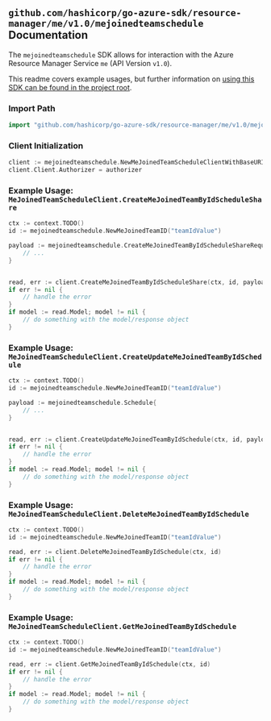
## `github.com/hashicorp/go-azure-sdk/resource-manager/me/v1.0/mejoinedteamschedule` Documentation

The `mejoinedteamschedule` SDK allows for interaction with the Azure Resource Manager Service `me` (API Version `v1.0`).

This readme covers example usages, but further information on [using this SDK can be found in the project root](https://github.com/hashicorp/go-azure-sdk/tree/main/docs).

### Import Path

```go
import "github.com/hashicorp/go-azure-sdk/resource-manager/me/v1.0/mejoinedteamschedule"
```


### Client Initialization

```go
client := mejoinedteamschedule.NewMeJoinedTeamScheduleClientWithBaseURI("https://management.azure.com")
client.Client.Authorizer = authorizer
```


### Example Usage: `MeJoinedTeamScheduleClient.CreateMeJoinedTeamByIdScheduleShare`

```go
ctx := context.TODO()
id := mejoinedteamschedule.NewMeJoinedTeamID("teamIdValue")

payload := mejoinedteamschedule.CreateMeJoinedTeamByIdScheduleShareRequest{
	// ...
}


read, err := client.CreateMeJoinedTeamByIdScheduleShare(ctx, id, payload)
if err != nil {
	// handle the error
}
if model := read.Model; model != nil {
	// do something with the model/response object
}
```


### Example Usage: `MeJoinedTeamScheduleClient.CreateUpdateMeJoinedTeamByIdSchedule`

```go
ctx := context.TODO()
id := mejoinedteamschedule.NewMeJoinedTeamID("teamIdValue")

payload := mejoinedteamschedule.Schedule{
	// ...
}


read, err := client.CreateUpdateMeJoinedTeamByIdSchedule(ctx, id, payload)
if err != nil {
	// handle the error
}
if model := read.Model; model != nil {
	// do something with the model/response object
}
```


### Example Usage: `MeJoinedTeamScheduleClient.DeleteMeJoinedTeamByIdSchedule`

```go
ctx := context.TODO()
id := mejoinedteamschedule.NewMeJoinedTeamID("teamIdValue")

read, err := client.DeleteMeJoinedTeamByIdSchedule(ctx, id)
if err != nil {
	// handle the error
}
if model := read.Model; model != nil {
	// do something with the model/response object
}
```


### Example Usage: `MeJoinedTeamScheduleClient.GetMeJoinedTeamByIdSchedule`

```go
ctx := context.TODO()
id := mejoinedteamschedule.NewMeJoinedTeamID("teamIdValue")

read, err := client.GetMeJoinedTeamByIdSchedule(ctx, id)
if err != nil {
	// handle the error
}
if model := read.Model; model != nil {
	// do something with the model/response object
}
```
